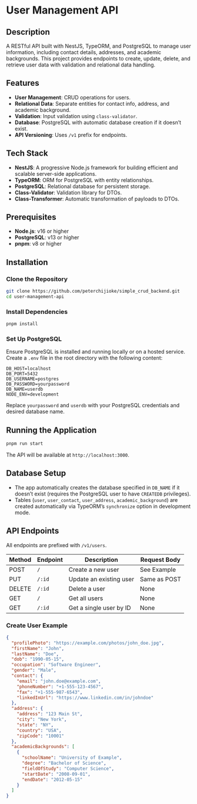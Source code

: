 # User Management API

## Description
A RESTful API built with NestJS, TypeORM, and PostgreSQL to manage user information, including contact details, addresses, and academic backgrounds. This project provides endpoints to create, update, delete, and retrieve user data with validation and relational data handling.

## Features
- **User Management**: CRUD operations for users.
- **Relational Data**: Separate entities for contact info, address, and academic background.
- **Validation**: Input validation using `class-validator`.
- **Database**: PostgreSQL with automatic database creation if it doesn’t exist.
- **API Versioning**: Uses `/v1` prefix for endpoints.

## Tech Stack
- **NestJS**: A progressive Node.js framework for building efficient and scalable server-side applications.
- **TypeORM**: ORM for PostgreSQL with entity relationships.
- **PostgreSQL**: Relational database for persistent storage.
- **Class-Validator**: Validation library for DTOs.
- **Class-Transformer**: Automatic transformation of payloads to DTOs.

## Prerequisites
- **Node.js**: v16 or higher
- **PostgreSQL**: v13 or higher
- **pnpm**: v8 or higher

## Installation
### Clone the Repository
```sh
git clone https://github.com/peterchijioke/simple_crud_backend.git
cd user-management-api
```

### Install Dependencies
```sh
pnpm install
```

### Set Up PostgreSQL
Ensure PostgreSQL is installed and running locally or on a hosted service.
Create a `.env` file in the root directory with the following content:
```
DB_HOST=localhost
DB_PORT=5432
DB_USERNAME=postgres
DB_PASSWORD=yourpassword
DB_NAME=userdb
NODE_ENV=development
```
Replace `yourpassword` and `userdb` with your PostgreSQL credentials and desired database name.

## Running the Application
```sh
pnpm run start
```
The API will be available at `http://localhost:3000`.

## Database Setup
- The app automatically creates the database specified in `DB_NAME` if it doesn’t exist (requires the PostgreSQL user to have `CREATEDB` privileges).
- Tables (`user`, `user_contact`, `user_address`, `academic_background`) are created automatically via TypeORM’s `synchronize` option in development mode.

## API Endpoints
All endpoints are prefixed with `/v1/users`.

| Method | Endpoint | Description | Request Body |
|--------|---------|-------------|--------------|
| POST | `/` | Create a new user | See Example |
| PUT | `/:id` | Update an existing user | Same as POST |
| DELETE | `/:id` | Delete a user | None |
| GET | `/` | Get all users | None |
| GET | `/:id` | Get a single user by ID | None |

### Create User Example
```json
{
  "profilePhoto": "https://example.com/photos/john_doe.jpg",
  "firstName": "John",
  "lastName": "Doe",
  "dob": "1990-05-15",
  "occupation": "Software Engineer",
  "gender": "Male",
  "contact": {
    "email": "john.doe@example.com",
    "phoneNumber": "+1-555-123-4567",
    "fax": "+1-555-987-6543",
    "linkedInUrl": "https://www.linkedin.com/in/johndoe"
  },
  "address": {
    "address": "123 Main St",
    "city": "New York",
    "state": "NY",
    "country": "USA",
    "zipCode": "10001"
  },
  "academicBackgrounds": [
    {
      "schoolName": "University of Example",
      "degree": "Bachelor of Science",
      "fieldOfStudy": "Computer Science",
      "startDate": "2008-09-01",
      "endDate": "2012-05-15"
    }
  ]
}
```
